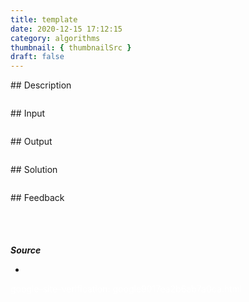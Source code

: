 ```yaml
---
title: template
date: 2020-12-15 17:12:15
category: algorithms
thumbnail: { thumbnailSrc }
draft: false
---
```


## Description

```py

```

## Input

```py

```

## Output

```py

```

## Solution

```java


```

## Feedback

```java



```

#

**_Source_**

-

<span style="color:white">google-site-verification: google9017ea2b6ab7a0ca.html</span>
